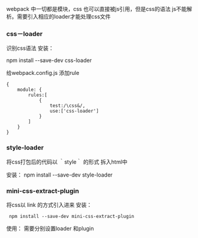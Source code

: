 
webpack 中一切都是模块，css 也可以直接被js引用，但是css的语法 js不能解析。需要引入相应的loader才能处理css文件

### css－loader
识别css语法
安装：

   npm install --save-dev css-loader

给webpack.config.js  添加rule

    {
        module: {
            rules:[
                {
                    test:/\css&/,
                    use:['css-loader']
                }
            ]
        }
    }

### style-loader
将css打包后的代码以 ｀style｀ 的形式 拆入html中

安装：
    npm install --save-dev style-loader

### mini-css-extract-plugin
将css以 link 的方式引入进来
安装：
    
     npm install --save-dev mini-css-extract-plugin
使用：
    需要分别设置loader 和plugin 

    


